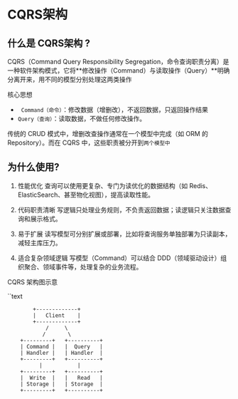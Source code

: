# CQRS架构

## 什么是 CQRS架构 ?

CQRS（Command Query Responsibility Segregation，命令查询职责分离）是一种软件架构模式，它将**修改操作（Command）与读取操作（Query）**明确分离开来，用不同的模型分别处理这两类操作

核心思想
- ` Command（命令）`：修改数据（增删改），不返回数据，只返回操作结果
- `Query（查询）`：读取数据，不做任何修改操作。

传统的 CRUD 模式中，增删改查操作通常在一个模型中完成（如 ORM 的 Repository）。而在 CQRS 中，这些职责被分开到`两个模型中`


## 为什么使用?

1. 性能优化
查询可以使用更复杂、专门为读优化的数据结构（如 Redis、ElasticSearch、甚至物化视图），提高读取性能。

2. 代码职责清晰
写逻辑只处理业务规则，不负责返回数据；读逻辑只关注数据查询和展示格式。

3. 易于扩展
读写模型可分别扩展或部署，比如将查询服务单独部署为只读副本，减轻主库压力。

4. 适合复杂领域逻辑
写模型（Command）可以结合 DDD（领域驱动设计）组织聚合、领域事件等，处理复杂的业务流程。


CQRS 架构图示意

``text

            +-------------+
            |   Client    |
            +-------------+
                /     \
               /       \
        +---------+   +----------+
        | Command |   |  Query   |
        | Handler |   | Handler  |
        +---------+   +----------+
              |           |
        +---------+   +----------+
        |  Write  |   |   Read   |
        | Storage |   | Storage  |
        +---------+   +----------+

```